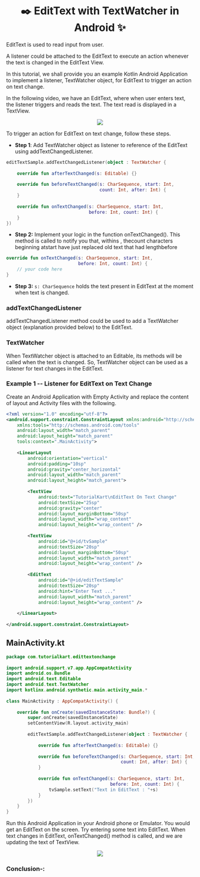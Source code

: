 # <div align = center>✒️ EditText with TextWatcher in Android ✨</div>

EditText is used to read input from user.

A listener could be attached to the EditText to execute an action whenever the text is changed in the EditText View.
 
In this tutorial, we shall provide you an example Kotlin Android Application to implement a listener, TextWatcher object, for EditText to trigger an action on text change.

In the following video, we have an EditText, where when user enters text, the listener triggers and reads the text. The text read is displayed in a TextView.

<div align=center><img src="https://user-images.githubusercontent.com/78701779/139534228-1c75f1dc-06ac-4689-a79c-04e23338f6d2.gif" ></div>

To trigger an action for EditText on text change, follow these steps.

- **Step 1**: Add TextWatcher object as listener to reference of the EditText using addTextChangedListener.

```kotlin
editTextSample.addTextChangedListener(object : TextWatcher {
 
    override fun afterTextChanged(s: Editable) {}
 
    override fun beforeTextChanged(s: CharSequence, start: Int,
                                   count: Int, after: Int) {
    }
 
    override fun onTextChanged(s: CharSequence, start: Int,
                               before: Int, count: Int) {
    }
})
```
- **Step 2:** Implement your logic in the function onTextChanged(). This method is called to notify you that, withins , thecount  characters beginning atstart  have just replaced old text that had lengthbefore

```kotlin
override fun onTextChanged(s: CharSequence, start: Int,
                           before: Int, count: Int) {
    // your code here
}
```
- **Step 3:** `s: CharSequence` holds the text present in EditText at the moment when text is changed.

### addTextChangedListener

addTextChangedListener method could be used to add a TextWatcher object (explanation provided below) to the EditText.

### TextWatcher

When TextWatcher object is attached to an Editable, its methods will be called when the text is changed. So, TextWatcher object can be used as a listener for text changes in the EditText.

### Example 1 -- Listener for EditText on Text Change

Create an Android Application with Empty Activity and replace the content of layout and Activity files with the following.

```xml
<?xml version="1.0" encoding="utf-8"?>
<android.support.constraint.ConstraintLayout xmlns:android="http://schemas.android.com/apk/res/android"
    xmlns:tools="http://schemas.android.com/tools"
    android:layout_width="match_parent"
    android:layout_height="match_parent"
    tools:context=".MainActivity">
 
    <LinearLayout
        android:orientation="vertical"
        android:padding="10sp"
        android:gravity="center_horizontal"
        android:layout_width="match_parent"
        android:layout_height="match_parent">
 
        <TextView
            android:text="TutorialKart\nEditText On Text Change"
            android:textSize="25sp"
            android:gravity="center"
            android:layout_marginBottom="50sp"
            android:layout_width="wrap_content"
            android:layout_height="wrap_content" />
 
        <TextView
            android:id="@+id/tvSample"
            android:textSize="20sp"
            android:layout_marginBottom="50sp"
            android:layout_width="match_parent"
            android:layout_height="wrap_content" />
 
        <EditText
            android:id="@+id/editTextSample"
            android:textSize="20sp"
            android:hint="Enter Text ..."
            android:layout_width="match_parent"
            android:layout_height="wrap_content" />
 
    </LinearLayout>
 
</android.support.constraint.ConstraintLayout>
```
## **MainActivity.kt**

```kotlin
package com.tutorialkart.edittextonchange
 
import android.support.v7.app.AppCompatActivity
import android.os.Bundle
import android.text.Editable
import android.text.TextWatcher
import kotlinx.android.synthetic.main.activity_main.*
 
class MainActivity : AppCompatActivity() {
 
    override fun onCreate(savedInstanceState: Bundle?) {
        super.onCreate(savedInstanceState)
        setContentView(R.layout.activity_main)
 
        editTextSample.addTextChangedListener(object : TextWatcher {
 
            override fun afterTextChanged(s: Editable) {}
 
            override fun beforeTextChanged(s: CharSequence, start: Int,
                                           count: Int, after: Int) {
            }
 
            override fun onTextChanged(s: CharSequence, start: Int,
                                       before: Int, count: Int) {
                tvSample.setText("Text in EditText : "+s)
            }
        })
    }
}
```

Run this Android Application in your Android phone or Emulator. You would get an EditText on the screen. Try entering some text into EditText. When text changes in EditText, onTextChanged() method is called, and we are updating the text of TextView.

<div align=center><img src="https://www.tutorialkart.com/img/android-edittext-on-text-change.png" ></div>

### Conclusion-:

